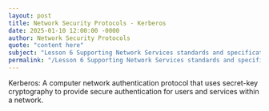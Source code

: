```yaml
---
layout: post
title: Network Security Protocols - Kerberos
date: 2025-01-10 12:00:00 -0000
author: Network Security Protocols
quote: "content here"
subject: "Lesson 6 Supporting Network Services standards and specifications"
permalink: "/Lesson 6 Supporting Network Services standards and specifications/Network Security Protocols/Network Security Protocols - Kerberos"
---
```


Kerberos: A computer network authentication protocol that uses secret-key cryptography to provide secure authentication for users and services within a network.
